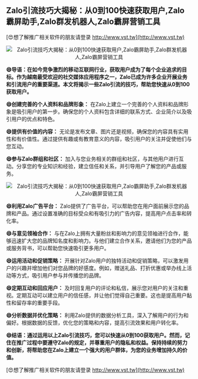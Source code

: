 ## **Zalo引流技巧大揭秘：从0到100快速获取用户,Zalo霸屏助手,Zalo群发机器人,Zalo霸屏营销工具**

[😍想了解推广相关软件的朋友请登录 http://www.vst.tw](http://www.vst.tw)

 <center><img src="https://vst.tw/MP4/tuiguang/png/6.png" alt="Zalo引流技巧大揭秘：从0到100快速获取用户,Zalo霸屏助手,Zalo群发机器人,Zalo霸屏营销工具"></center>

**😄导语：在如今竞争激烈的移动互联网行业，获取用户成为了每个企业追求的目标。作为越南最受欢迎的社交媒体应用程序之一，Zalo已成为许多企业开展业务和引流用户的重要渠道。本文将揭示一些Zalo引流的技巧，帮助您快速从0到100获取用户。**

**😄创建完善的个人资料和品牌形象：**
在Zalo上建立一个完善的个人资料和品牌形象是吸引用户的第一步。确保您的个人资料包含详细的联系方式、企业简介以及吸引用户的优点和特色。

**😄提供有价值的内容：**
无论是发布文章、图片还是视频，确保您的内容具有实用性和有价值性。通过提供有趣或有教育意义的内容，吸引用户的关注并促使他们与您互动。

**😄参与Zalo群组和社区：**
加入与您业务相关的群组和社区，与其他用户进行互动。分享您的专业知识和经验，建立信任和关系，并引导用户了解您的产品或服务。

 <center><img src="https://vst.tw/MP4/tuiguang/png/1.png" alt="Zalo引流技巧大揭秘：从0到100快速获取用户,Zalo霸屏助手,Zalo群发机器人,Zalo霸屏营销工具"></center>

**😄利用Zalo广告平台：**
Zalo提供了广告平台，可以帮助您在用户面前展示您的品牌和产品。通过设置准确的目标受众和有吸引力的广告内容，提高用户点击率和转化率。

**😄与意见领袖合作：**
与在Zalo上拥有大量粉丝和影响力的意见领袖进行合作，能够迅速扩大您的品牌知名度和影响力。与他们建立合作关系，邀请他们为您的产品或服务背书，可以帮助您快速吸引更多用户。

**😄运用活动和促销策略：**
开展针对Zalo用户的独特活动和促销策略，可以激发用户的兴趣并增加他们对您品牌的好感度。例如，赠送礼品、打折优惠或举办线上活动等方式，吸引用户参与并传播您的品牌。

**😄定期互动和回应用户：**
及时回复用户的评论和私信，展示您对用户的关注和重视。定期互动可以建立用户的信任感，并让他们觉得自己重要。这也是提高用户黏性和留存率的重要手段。

**😄分析数据并优化策略：**
利用Zalo提供的数据分析工具，深入了解用户的行为和偏好。根据数据的反馈，优化您的策略和内容，提高引流效果和用户转化率。

**😄结语：通过运用以上Zalo引流技巧，您可以快速从0到100获取用户。然而，记住在推广过程中要遵守Zalo的规定，并尊重用户的隐私和权益。保持持续的努力和创新，将帮助您在Zalo上建立一个强大的用户群体，为您的业务增加持久的价值。**

[😍想了解推广相关软件的朋友请登录 http://www.vst.tw](http://www.vst.tw)



